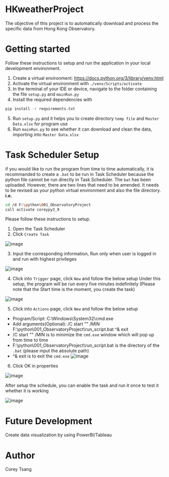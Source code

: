 # HKweatherProject

The objective of this project is to automatically download and process the specific data from Hong Kong Observatory. 

# Getting started
Follow these instructions to setup and run the application in your local development environment.
1. Create a virtual environment: https://docs.python.org/3/library/venv.html
2. Activate the virtual environment with `./venv/Scripts/activate`
3. In the terminal of your IDE or device, navigate to the folder containing the file `setup.py` and `mainRun.py`
4. Install the required dependencies with 
```bash
pip install -r requirements.txt
```
5. Run `setup.py` and it helps you to create directory `temp file` and `Master Data.xlsx` for program use
6. Run `mainRun.py` to see whether it can download and clean the data, importing into `Master Data.xlsx`

# Task Scheduler Setup
if you would like to run the program from time to time automatically, it is recommanded to create a `.bat` to be run in Task Scheduler because the python file cannot be run directly in Task Scheduler. The `bat` has been uploaded. However, there are two lines that need to be amended. It needs to be revised as your python virtual environment and also the file directory. 
**i.e.**
```bash
cd /d F:\python\001_ObservatoryProject
call activate coreypy3_9
```

Please follow these instructions to setup.
1. Open the Task Scheduler
2. Click `Create Task` 

![image](https://user-images.githubusercontent.com/115489179/235808805-548ef0c0-0178-46dc-926d-123ebeb1f1d4.png)

3. Input the corresponding information, Run only when user is logged in and run with highest privileges

![image](https://user-images.githubusercontent.com/115489179/235808325-4425646b-337f-47c3-a56f-b4f8d23e71f1.png)

4. Click into `Trigger` page, click `New` and follow the below setup
Under this setup, the program will be run every five minutes indefinitely
(Please note that the Start time is the moment, you create the task)

![image](https://user-images.githubusercontent.com/115489179/235810135-3ac60d15-d005-4ed0-87d2-8da173111012.png)

5. Click into `Actions` page, click `New` and follow the below setup
- Program/Script: C:\Windows\System32\cmd.exe
- Add arguments(Optional): /C start "" /MIN F:\python\001_ObservatoryProject\run_script.bat ^& exit
- /C start "" /MIN is to minimize the `cmd.exe` window which will pop up from time to time 
- F:\python\001_ObservatoryProject\run_script.bat is the directory of the `.bat` (please input the absolute path)
- ^& exit is to exit the `cmd.exe` 
![image](https://user-images.githubusercontent.com/115489179/235811778-db2e1519-1242-4948-8ed2-2fe8afc2cb07.png)

6. Click OK in properties

![image](https://user-images.githubusercontent.com/115489179/235812230-df9a691a-a128-4537-8a74-101cb37a0e89.png)

After setup the schedule, you can enable the task and run it once to test it whether it is working

![image](https://user-images.githubusercontent.com/115489179/235812478-2266c2d7-36a1-488b-8506-879500c59185.png)

# Future Development
Create data visualization by using PowerBI/Tableau

# Author

Corey Tsang



